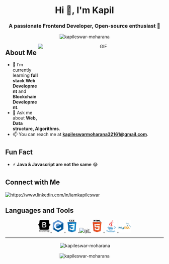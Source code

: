 <h1 align="center">Hi 👋, I'm Kapil</h1>
<h3 align="center">A passionate Frontend Developer, Open-source enthusiast 👀</h3>

<p align="center"> <img src="https://komarev.com/ghpvc/?username=kapileswar-moharana&label=Profile%20views&color=0e75b6&style=flat" alt="kapileswar-moharana" /> </p>

<p align="center">
  <img align="right" alt="GIF" src="https://camo.githubusercontent.com/5ddf73ad3a205111cf8c686f687fc216c2946a75005718c8da5b837ad9de78c9/68747470733a2f2f7468756d62732e6766796361742e636f6d2f4576696c4e657874446576696c666973682d736d616c6c2e676966" width="400px" height="250" />
</p>

## About Me

- 🌱 I’m currently learning **full stack Web Development** and **Blockchain Development**.
- 💬 Ask me about **Web, Data structure, Algorithms**.
- 📫 You can reach me at **kapileswarmoharana32161@gmail.com**.

## Fun Fact

- ⚡ **Java & Javascript are not the same** 😂

## Connect with Me

<p align="left">
  <a href="https://linkedin.com/in/iamkapileswar" target="blank">
    <img align="center" src="https://raw.githubusercontent.com/rahuldkjain/github-profile-readme-generator/master/src/images/icons/Social/linked-in-alt.svg" alt="https://www.linkedin.com/in/iamkapileswar" height="30" width="40" />
  </a>
</p>

## Languages and Tools

<p align="center">
  <a href="https://getbootstrap.com" target="_blank" rel="noreferrer">
    <img src="https://raw.githubusercontent.com/devicons/devicon/master/icons/bootstrap/bootstrap-plain-wordmark.svg" alt="bootstrap" width="40" height="40"/>
  </a>
  <a href="https://www.cprogramming.com/" target="_blank" rel="noreferrer">
    <img src="https://raw.githubusercontent.com/devicons/devicon/master/icons/c/c-original.svg" alt="c" width="40" height="40"/>
  </a>
  <a href="https://www.w3schools.com/css/" target="_blank" rel="noreferrer">
    <img src="https://raw.githubusercontent.com/devicons/devicon/master/icons/css3/css3-original-wordmark.svg" alt="css3" width="40" height="40"/>
  </a>
  <a href="https://git-scm.com/" target="_blank" rel="noreferrer">
    <img src="https://www.vectorlogo.zone/logos/git-scm/git-scm-icon.svg" alt="git" width="40" height="40"/>
  </a>
  <a href="https://www.w3.org/html/" target="_blank" rel="noreferrer">
    <img src="https://raw.githubusercontent.com/devicons/devicon/master/icons/html5/html5-original-wordmark.svg" alt="html5" width="40" height="40"/>
  </a>
  <a href="https://www.java.com" target="_blank" rel="noreferrer">
    <img src="https://raw.githubusercontent.com/devicons/devicon/master/icons/java/java-original.svg" alt="java" width="40" height="40"/>
  </a>
  <a href="https://www.mysql.com/" target="_blank" rel="noreferrer">
    <img src="https://raw.githubusercontent.com/devicons/devicon/master/icons/mysql/mysql-original-wordmark.svg" alt="mysql" width="40" height="40"/>
  </a>
</p>

<hr>

<p align="center">&nbsp;<img align="center" src="https://github-readme-stats.vercel.app/api?username=kapileswar-moharana&show_icons=true&locale=en" alt="kapileswar-moharana" /></p>

<p align="center"><img align="center" src="https://github-readme-streak-stats.herokuapp.com/?user=kapileswar-moharana&" alt="kapileswar-moharana" /></p>
